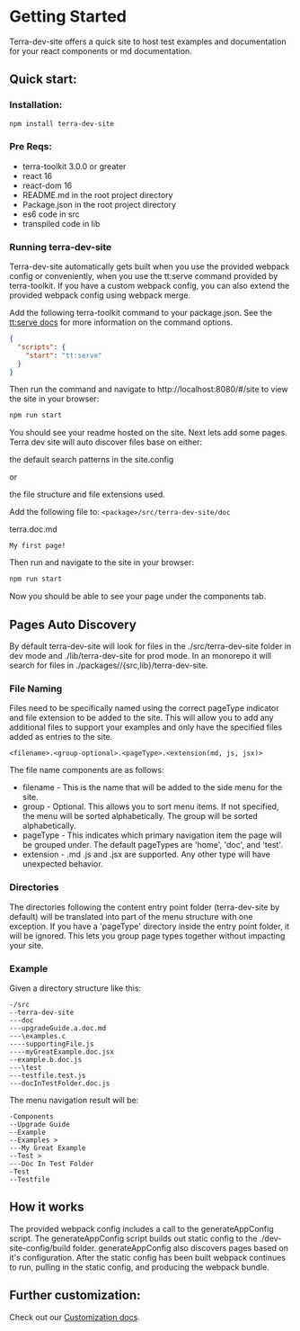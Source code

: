 # Getting Started

Terra-dev-site offers a quick site to host test examples and documentation for your react components or md documentation.

## Quick start:

### Installation:
``` bash
npm install terra-dev-site
```

### Pre Reqs:
* terra-toolkit 3.0.0 or greater
* react 16
* react-dom 16
* README.md in the root project directory
* Package.json in the root project directory
* es6 code in src
* transpiled code in lib

### Running terra-dev-site
Terra-dev-site automatically gets built when you use the provided webpack config or conveniently, when you use the tt:serve command provided by terra-toolkit. If you have a custom webpack config, you can also extend the provided webpack config using webpack  merge.

Add the following terra-toolkit command to your package.json. See the [tt:serve docs](https://github.com/cerner/terra-toolkit/tree/master/scripts/serve#cli) for more information on the command options.

```json
{
  "scripts": {
    "start": "tt:serve"
  }
}
```

Then run the command and navigate to http://localhost:8080/#/site to view the site in your browser:

```bash
npm run start
```

You should see your readme hosted on the site. Next lets add some pages.
Terra dev site will auto discover files base on either:

the default search patterns in the site.config

or

the file structure and file extensions used.

Add the following file to: `<package>/src/terra-dev-site/doc`

terra.doc.md
```
My first page!
```

Then run and navigate to the site in your browser:
```bash
npm run start
```
Now you should be able to see your page under the components tab.

## Pages Auto Discovery

By default terra-dev-site will look for files in the ./src/terra-dev-site folder in dev mode and ./lib/terra-dev-site for prod mode. In an monorepo it will search for files in ./packages//{src,lib}/terra-dev-site.

### File Naming
Files need to be specifically named using the correct pageType indicator and file extension to be added to the site. This will allow you to add any additional files to support your examples and only have the specified files added as entries to the site.

```
<filename>.<group-optional>.<pageType>.<extension(md, js, jsx)>
```

The file name components are as follows:
* filename - This is the name that will be added to the side menu for the site.
* group - Optional. This allows you to sort menu items. If not specified, the menu will be sorted alphabetically. The group will be sorted alphabetically.
* pageType - This indicates which primary navigation item the page will be grouped under. The default pageTypes are 'home', 'doc', and 'test'.
* extension - .md .js and .jsx are supported. Any other type will have unexpected behavior.

### Directories
The directories following the content entry point folder (terra-dev-site by default) will be translated into part of the menu structure with one exception. If you have a 'pageType' directory inside the entry point folder, it will be ignored. This lets you group page types  together without impacting your site.

### Example
Given a directory structure like this:
```
-/src
--terra-dev-site
---doc
---upgradeGuide.a.doc.md
---\examples.c
----supportingFile.js
----myGreatExample.doc.jsx
--example.b.doc.js
---\test
---testfile.test.js
---docInTestFolder.doc.js
```
The menu navigation result will be:
```
-Components
--Upgrade Guide
--Example
--Examples >
---My Great Example
--Test >
---Doc In Test Folder
-Test
--Testfile
```

## How it works

The provided webpack config includes a call to the generateAppConfig script. The generateAppConfig script builds out static config to the ./dev-site-config/build folder. generateAppConfig also discovers pages based on it's configuration. After the static config has been built webpack continues to run, pulling in the static config, and producing the webpack bundle.

## Further customization:

Check out our [Customization docs](http://engineering.cerner.com/terra-dev-site/#/getting-started/terra-dev-site/configuration/site-config).
